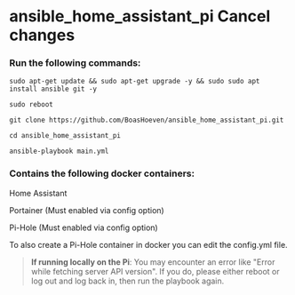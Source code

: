 # ansible_home_assistant_pi      Cancel changes


### Run the following commands:

```
sudo apt-get update && sudo apt-get upgrade -y && sudo sudo apt install ansible git -y
```

```
sudo reboot
```

```
git clone https://github.com/BoasHoeven/ansible_home_assistant_pi.git
```

```
cd ansible_home_assistant_pi
```

```
ansible-playbook main.yml
```

### Contains the following docker containers:

Home Assistant

Portainer (Must enabled via config option)

Pi-Hole (Must enabled via config option)

To also create a Pi-Hole container in docker you can edit the config.yml file.

> **If running locally on the Pi**: You may encounter an error like "Error while fetching server API version". If you do, please either reboot or log out and log back in, then run the playbook again.

